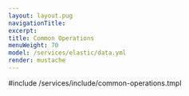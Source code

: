 ```yaml
---
layout: layout.pug
navigationTitle:
excerpt:
title: Common Operations
menuWeight: 70
model: /services/elastic/data.yml
render: mustache
---
```


<!-- Imported from https://github.com/mesosphere/dcos-commons.git:sdk-0.40 -->


#include /services/include/common-operations.tmpl
